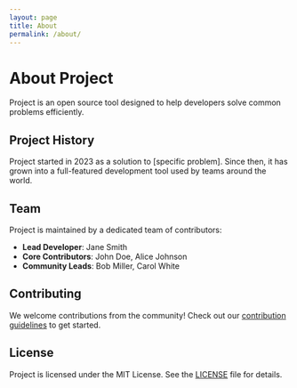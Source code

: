```yaml
---
layout: page
title: About
permalink: /about/
---
```


# About Project

Project is an open source tool designed to help developers solve common problems efficiently.

## Project History

Project started in 2023 as a solution to [specific problem]. Since then, it has grown into a full-featured development tool used by teams around the world.

## Team

Project is maintained by a dedicated team of contributors:

- **Lead Developer**: Jane Smith
- **Core Contributors**: John Doe, Alice Johnson
- **Community Leads**: Bob Miller, Carol White

## Contributing

We welcome contributions from the community! Check out our [contribution guidelines](https://github.com/username/project/blob/main/CONTRIBUTING.md) to get started.

## License

Project is licensed under the MIT License. See the [LICENSE](https://github.com/username/project/blob/main/LICENSE) file for details.
